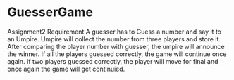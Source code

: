 # GuesserGame
Assignment2
Requirement
A guesser has to Guess a number and say it to an Umpire.
Umpire will collect the number from three players and store it.
After comparing the player number with guesser, the umpire will announce the winner.
If all the players guessed correctly, the game will continue once again.
If two players guessed correctly, the player will move for final and once again the game will get continuied.

